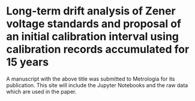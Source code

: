 # Long-term drift analysis of Zener voltage standards and proposal of an initial calibration interval using calibration records accumulated for 15 years

A manuscript with the above title was submitted to Metrologia for its publication. This site will include the Jupyter Notebooks and the raw data which are used in the paper.

